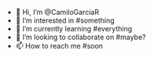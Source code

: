 - 👋 Hi, I’m @CamiloGarciaR
- 👀 I’m interested in #something
- 🌱 I’m currently learning #everything
- 💞️ I’m looking to collaborate on #maybe?
- 📫 How to reach me #soon

<!---
CamiloGarciaR/CamiloGarciaR is a ✨ special ✨ repository because its `README.md` (this file) appears on your GitHub profile.
You can click the Preview link to take a look at your changes.
--->
